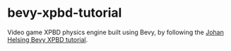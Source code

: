 # bevy-xpbd-tutorial

Video game XPBD physics engine built using Bevy, by following the
[Johan Helsing Bevy XPBD tutorial](https://johanhelsing.studio/posts/bevy-xpbd).

